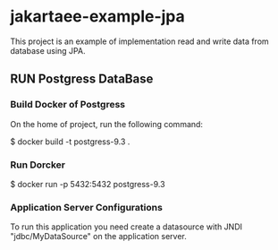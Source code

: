 # jakartaee-example-jpa

This project is an example of implementation read and write data from database using JPA.

##  RUN Postgress DataBase

### Build Docker of Postgress

On the home of project, run the following command:

$ docker build -t postgress-9.3 .

### Run Dorcker

$ docker run -p 5432:5432 postgress-9.3

### Application Server Configurations

To run this application you need create a datasource with JNDI "jdbc/MyDataSource" on the application server. 
